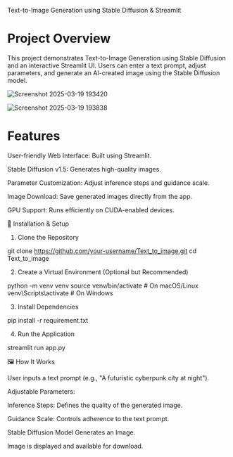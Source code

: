 Text-to-Image Generation using Stable Diffusion & Streamlit
# Project Overview

This project demonstrates Text-to-Image Generation using Stable Diffusion and an interactive Streamlit UI. Users can enter a text prompt, adjust parameters, and generate an AI-created image using the Stable Diffusion model.


![Screenshot 2025-03-19 193420](https://github.com/user-attachments/assets/ba93c81d-4ae6-4dc8-9519-6eceaeaf67a0)


![Screenshot 2025-03-19 193838](https://github.com/user-attachments/assets/a863166e-012b-47eb-a277-06bdcd26cf7d)

# Features

User-friendly Web Interface: Built using Streamlit.

Stable Diffusion v1.5: Generates high-quality images.

Parameter Customization: Adjust inference steps and guidance scale.

Image Download: Save generated images directly from the app.

GPU Support: Runs efficiently on CUDA-enabled devices.



🔧 Installation & Setup

1. Clone the Repository

git clone https://github.com/your-username/Text_to_image.git
cd Text_to_image

2. Create a Virtual Environment (Optional but Recommended)

python -m venv venv
source venv/bin/activate  # On macOS/Linux
venv\Scripts\activate     # On Windows

3. Install Dependencies

pip install -r requirement.txt

4. Run the Application

streamlit run app.py

🖼️ How It Works

User inputs a text prompt (e.g., "A futuristic cyberpunk city at night").

Adjustable Parameters:

Inference Steps: Defines the quality of the generated image.

Guidance Scale: Controls adherence to the text prompt.

Stable Diffusion Model Generates an Image.

Image is displayed and available for download.
